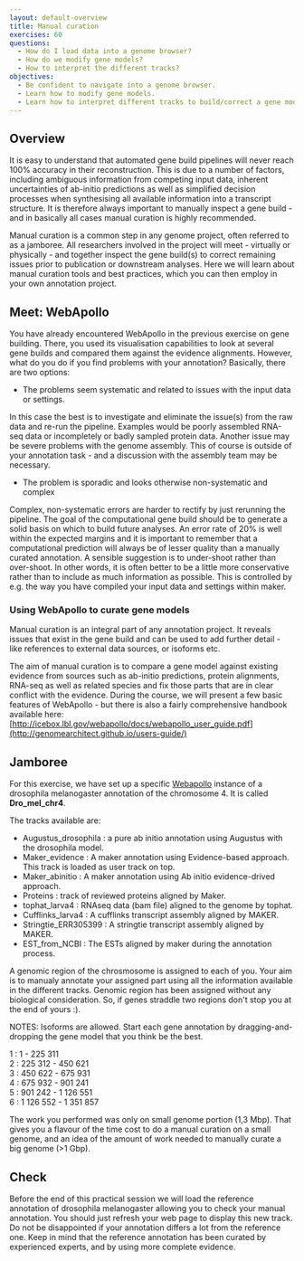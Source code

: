 ```yaml
---
layout: default-overview
title: Manual curation
exercises: 60
questions:
  - How do I load data into a genome browser?
  - How do we modify gene models?
  - How to interpret the different tracks?
objectives:
  - Be confident to navigate into a genome browser.
  - Learn how to modify gene models.
  - Learn how to interpret different tracks to build/correct a gene model.
---
```


## Overview

It is easy to understand that automated gene build pipelines will never reach 100% accuracy in their reconstruction. This is due to a number of factors, including ambiguous information from competing input data, inherent uncertainties of ab-initio predictions as well as simplified decision processes when synthesising all available information into a transcript structure. It is therefore always important to manually inspect a gene build - and in basically all cases manual curation is highly recommended.

Manual curation is a common step in any genome project, often referred to as a jamboree. All researchers involved in the project will meet - virtually or physically - and together inspect the gene build(s) to correct remaining issues prior to publication or downstream analyses. Here we will learn about manual curation tools and best practices, which you can then employ in your own annotation project.
## Meet: WebApollo

You have already encountered WebApollo in the previous exercise on gene building. There, you used its visualisation capabilities to look at several gene builds and compared them against the evidence alignments. However, what do you do if you find problems with your annotation? Basically, there are two options:

- The problems seem systematic and related to issues with the input data or settings.

In this case the best is to investigate and eliminate the issue(s) from the raw data and re-run the pipeline. Examples would be poorly assembled RNA-seq data or incompletely or badly sampled protein data. Another issue may be severe problems with the genome assembly. This of course is outside of your annotation task - and a discussion with the assembly team may be necessary.

- The problem is sporadic and looks otherwise non-systematic and complex

Complex, non-systematic errors are harder to rectify by just rerunning the pipeline. The goal of the computational gene build should be to generate a solid basis on which to build future analyses. An error rate of 20% is well within the expected margins and it is important to remember that a computational prediction will always be of lesser quality than a manually curated annotation. A sensible suggestion is to under-shoot rather than over-shoot. In other words, it is often better to be a little more conservative rather than to include as much information as possible. This is controlled by e.g. the way you have compiled your input data and settings within maker.

### Using WebApollo to curate gene models

Manual curation is an integral part of any annotation project. It reveals issues that exist in the gene build and can be used to add further detail - like references to external data sources, or isoforms etc.

The aim of manual curation is to compare a gene model against existing evidence from sources such as ab-initio predictions, protein alignments, RNA-seq as well as related species and fix those parts that are in clear conflict with the evidence. During the course, we will present a few basic features of WebApollo - but there is also a fairly comprehensive handbook available here: [http://icebox.lbl.gov/webapollo/docs/webapollo_user_guide.pdf](http://genomearchitect.github.io/users-guide/)

## Jamboree

For this exercise, we have set up a specific [Webapollo](https://webapollo.nbis.se/elixirannotation2021/annotator/index) instance of a drosophila melanogaster annotation of the chromosome 4. It is called **Dro\_mel_chr4**.  

The tracks available are:  

- Augustus_drosophila : a pure ab initio annotation using Augustus with the drosophila model.
- Maker\_evidence : A maker annotation using Evidence-based approach. This track is loaded as user track on top.
- Maker\_abinitio : A maker annotation using Ab initio evidence-drived approach.  
- Proteins : track of reviewed proteins aligned by Maker.
- tophat_larva4 : RNAseq data (bam file) aligned to the genome by tophat.  
- Cufflinks_larva4 : A cufflinks transcript assembly aligned by MAKER.
- Stringtie_ERR305399 : A stringtie transcript assembly aligned by MAKER.
- EST_from_NCBI : The ESTs aligned by maker during the annotation process.

A genomic region of the chrosmosome is assigned to each of you. Your aim is to manualy annotate your assigned part using all the information available in the different tracks. Genomic region has been assigned without any biological consideration. So, if genes straddle two regions don't stop you at the end of yours :).  

NOTES: Isoforms are allowed. Start each gene annotation by dragging-and-dropping the gene model that you think be the best.

1 :    	           1 - 225 311
<br/>2	:        225 312 - 450 621
<br/>3	:              450 622 - 675 931
<br/>4	:            675 932 - 901 241
<br/>5	:              901 242 - 1 126 551
<br/>6 :             1 126 552 - 1 351 857


The work you performed was only on small genome portion (1,3 Mbp). That gives you a flavour of the time cost to do a manual curation on a small genome, and an idea of the amount of work needed to manually curate a big genome (>1 Gbp).

## Check

Before the end of this practical session we will load the reference annotation of drosophila melanogaster allowing you to check your manual annotation. You should just refresh your web page to display this new track.  
Do not be disappointed if your annotation differs a lot from the reference one. Keep in mind that the reference annotation has been curated by experienced experts, and by using more complete evidence.
